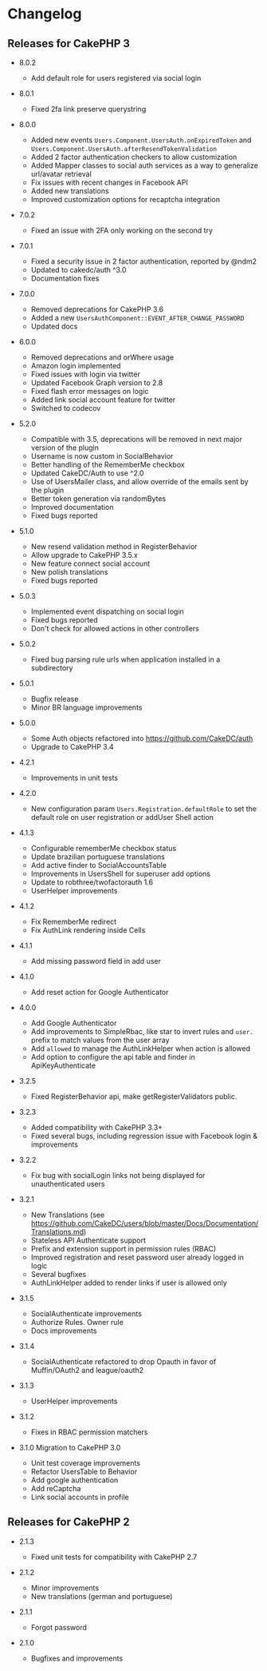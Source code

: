 Changelog
=========

Releases for CakePHP 3
-------------

* 8.0.2
  * Add default role for users registered via social login

* 8.0.1
  * Fixed 2fa link preserve querystring

* 8.0.0
  * Added new events `Users.Component.UsersAuth.onExpiredToken` and `Users.Component.UsersAuth.afterResendTokenValidation`
  * Added 2 factor authentication checkers to allow customization
  * Added Mapper classes to social auth services as a way to generalize url/avatar retrieval
  * Fix issues with recent changes in Facebook API
  * Added new translations
  * Improved customization options for recaptcha integration

* 7.0.2 
  * Fixed an issue with 2FA only working on the second try

* 7.0.1 
  * Fixed a security issue in 2 factor authentication, reported by @ndm2
  * Updated to cakedc/auth ^3.0
  * Documentation fixes
  
* 7.0.0
  * Removed deprecations for CakePHP 3.6
  * Added a new `UsersAuthComponent::EVENT_AFTER_CHANGE_PASSWORD`
  * Updated docs

* 6.0.0
  * Removed deprecations and orWhere usage
  * Amazon login implemented
  * Fixed issues with login via twitter
  * Updated Facebook Graph version to 2.8
  * Fixed flash error messages on logic
  * Added link social account feature for twitter
  * Switched to codecov  

* 5.2.0
  * Compatible with 3.5, deprecations will be removed in next major version of the plugin
  * Username is now custom in SocialBehavior
  * Better handling of the RememberMe checkbox
  * Updated CakeDC/Auth to use ^2.0
  * Use of UsersMailer class, and allow override of the emails sent by the plugin
  * Better token generation via randomBytes
  * Improved documentation
  * Fixed bugs reported

* 5.1.0
  * New resend validation method in RegisterBehavior
  * Allow upgrade to CakePHP 3.5.x
  * New feature connect social account
  * New polish translations
  * Fixed bugs reported

* 5.0.3
  * Implemented event dispatching on social login
  * Fixed bugs reported
  * Don't check for allowed actions in other controllers

* 5.0.2
  * Fixed bug parsing rule urls when application installed in a subdirectory

* 5.0.1
  * Bugfix release
  * Minor BR language improvements

* 5.0.0
  * Some Auth objects refactored into https://github.com/CakeDC/auth
  * Upgrade to CakePHP 3.4

* 4.2.1
  * Improvements in unit tests

* 4.2.0
  * New configuration param `Users.Registration.defaultRole` to set the default role on user registration or addUser Shell action

* 4.1.3
  * Configurable rememberMe checkbox status
  * Update brazilian portuguese translations
  * Add active finder to SocialAccountsTable
  * Improvements in UsersShell for superuser add options
  * Update to robthree/twofactorauth 1.6
  * UserHelper improvements

* 4.1.2
  * Fix RememberMe redirect
  * Fix AuthLink rendering inside Cells
  
* 4.1.1
  * Add missing password field in add user

* 4.1.0
  * Add reset action for Google Authenticator

* 4.0.0
  * Add Google Authenticator
  * Add improvements to SimpleRbac, like star to invert rules and `user.` prefix to match values from the user array
  * Add `allowed` to manage the AuthLinkHelper when action is allowed
  * Add option to configure the api table and finder in ApiKeyAuthenticate

* 3.2.5
  * Fixed RegisterBehavior api, make getRegisterValidators public.

* 3.2.3
  * Added compatibility with CakePHP 3.3+ 
  * Fixed several bugs, including regression issue with Facebook login & improvements

* 3.2.2
  * Fix bug with socialLogin links not being displayed for unauthenticated users

* 3.2.1
  * New Translations (see https://github.com/CakeDC/users/blob/master/Docs/Documentation/Translations.md)
  * Stateless API Authenticate support
  * Prefix and extension support in permission rules (RBAC)
  * Improved registration and reset password user already logged in logic
  * Several bugfixes
  * AuthLinkHelper added to render links if user is allowed only
  
* 3.1.5
  * SocialAuthenticate improvements
  * Authorize Rules. Owner rule
  * Docs improvements

* 3.1.4
  * SocialAuthenticate refactored to drop Opauth in favor of Muffin/OAuth2 and league/oauth2

* 3.1.3
  * UserHelper improvements

* 3.1.2
  * Fixes in RBAC permission matchers

* 3.1.0 Migration to CakePHP 3.0
  * Unit test coverage improvements
  * Refactor UsersTable to Behavior
  * Add google authentication
  * Add reCaptcha
  * Link social accounts in profile

Releases for CakePHP 2
-------------

* 2.1.3
  * Fixed unit tests for compatibility with CakePHP 2.7

* 2.1.2
  * Minor improvements
  * New translations (german and portuguese)

* 2.1.1
  * Forgot password

* 2.1.0
  * Bugfixes and improvements
